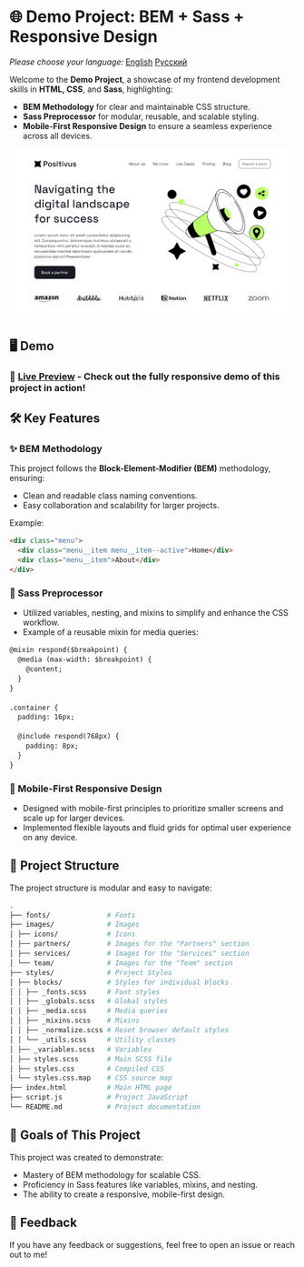# 🌐 Demo Project: BEM + Sass + Responsive Design
*Please choose your language:* [English](README.md) [Русский](README.ru.md)

Welcome to the **Demo Project**, a showcase of my frontend development skills in **HTML, CSS**, and **Sass**, highlighting:

- **BEM Methodology** for clear and maintainable CSS structure.
- **Sass Preprocessor** for modular, reusable, and scalable styling.
- **Mobile-First Responsive Design** to ensure a seamless experience across all devices.
<!-- markdownlint-disable MD033 MD041 -->
<p align="center">
<a href="https://vladchashush.github.io/positivus-landing/"><img src="positivus_screenshot_hero.png" /></a>
</p>
<!-- markdownlint-enable MD033 -->

## 🖥️ Demo
### 🎯 [Live Preview](https://vladchashush.github.io/positivus-landing/) - Check out the fully responsive demo of this project in action!

## 🛠️ Key Features

### ✨ BEM Methodology
This project follows the **Block-Element-Modifier (BEM)** methodology, ensuring:
- Clean and readable class naming conventions.
- Easy collaboration and scalability for larger projects.

Example:
```html
<div class="menu">
  <div class="menu__item menu__item--active">Home</div>
  <div class="menu__item">About</div>
</div>
```

### 🎨 Sass Preprocessor
- Utilized variables, nesting, and mixins to simplify and enhance the CSS workflow.
- Example of a reusable mixin for media queries:

```html
@mixin respond($breakpoint) {
  @media (max-width: $breakpoint) {
    @content;
  }
}

.container {
  padding: 16px;

  @include respond(768px) {
    padding: 8px;
  }
}
```

### 📱 Mobile-First Responsive Design
- Designed with mobile-first principles to prioritize smaller screens and scale up for larger devices.
- Implemented flexible layouts and fluid grids for optimal user experience on any device.




## 📂 Project Structure
The project structure is modular and easy to navigate:

```bash
.
├── fonts/              # Fonts
├── images/             # Images
│ ├── icons/            # Icons
│ ├── partners/         # Images for the "Partners" section
│ ├── services/         # Images for the "Services" section
│ └── team/             # Images for the "Team" section
├── styles/             # Project Styles
│ ├── blocks/           # Styles for individual blocks
│ │ ├── _fonts.scss     # Font styles
│ │ ├── _globals.scss   # Global styles
│ │ ├── _media.scss     # Media queries
│ │ ├── _mixins.scss    # Mixins
│ │ ├── _normalize.scss # Reset browser default styles
│ │ └── _utils.scss     # Utility classes
│ ├── _variables.scss   # Variables
│ ├── styles.scss       # Main SCSS file
│ ├── styles.css        # Compiled CSS
│ └── styles.css.map    # CSS source map
├── index.html          # Main HTML page
├── script.js           # Project JavaScript
└── README.md           # Project documentation
```

## 🎯 Goals of This Project
This project was created to demonstrate:

* Mastery of BEM methodology for scalable CSS.
* Proficiency in Sass features like variables, mixins, and nesting.
* The ability to create a responsive, mobile-first design.

## 📢 Feedback
If you have any feedback or suggestions, feel free to open an issue or reach out to me!
